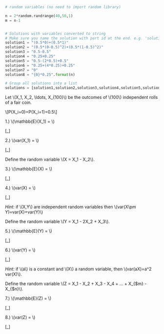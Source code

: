 ```python
# random variables (no need to import random library)

n = 2*random.randrange(40,50,1)
m = n-1


# Solutions with variables converted to string
# Make sure you name the solution with part id at the end. e.g. 'solution1' will be solution for part 1.
solution1 = "(0.5*0)+(0.5*1)"
solution2 = "(0.5*(0-0.5)^2)+(0.5*(1-0.5)^2)"
solution3 = "0.5-0.5"
solution4 = "0.25+0.25"
solution5 = "0.5-(2*0.5)+0.5"
solution6 = "0.25+(4*0.25)+0.25"
solution7 = "0"
solution8 = "{0}*0.25".format(n)

# Group all solutions into a list
solutions = [solution1,solution2,solution3,solution4,solution5,solution6,solution7,solution8]

```

Let \\\(X_1, X_2, \ldots, X_{100}\\\) be the outcomes of \\\(100\\\) independent rolls of a fair coin.

\\\[P(X_i=0)=P(X_i=1)=0.5\\\]

1.) \\\(\mathbb{E}(X_1) = \\\)

[_]

2.) \\\(var(X_1) = \\\)

[_]

Define the random variable \\\(X = X_1 - X_2\\\).

3.) \\\(\mathbb{E}(X) = \\\)

[_]

4.) \\\(var(X) = \\\)

[_]

   *Hint:* if \\\(X,Y\\\) are independent random variables then \\\(var(X\pm Y)=var(X)+var(Y)\\\)

Define the random variable \\\(Y = X_1 - 2X_2 + X_3\\\).

5.) \\\(\mathbb{E}(Y) = \\\)

[_]

6.) \\\(var(Y) = \\\)

[_]

   *Hint:* if \\\(a\\\) is a constant and \\\(X\\\) a random variable, then \\\(var(aX)=a^2 var(X)\\\).

Define the random variable \\\(Z = X_1 - X_2 + X_3 - X_4 + ... + X_{$m} - X_{$n}\\\).

7.) \\\(\mathbb{E}(Z) = \\\)

[_]

8.) \\\(var(Z) = \\\)

[_]

